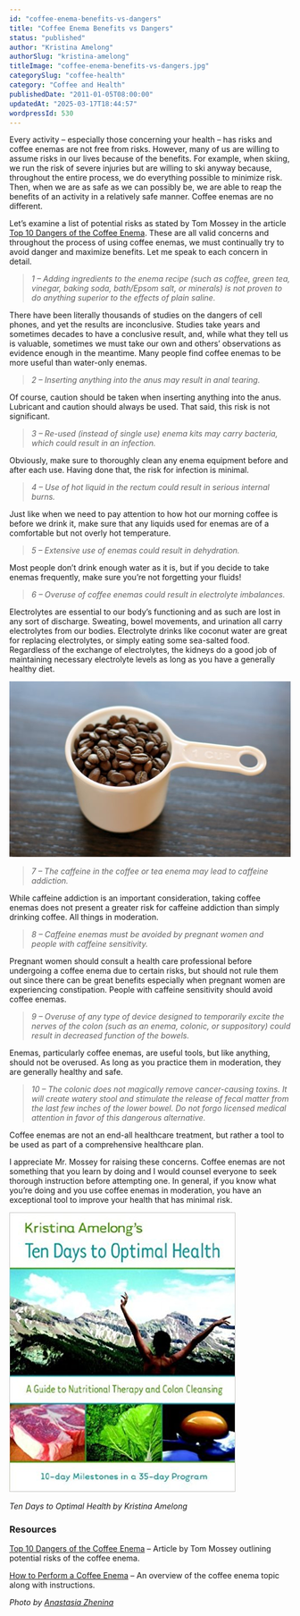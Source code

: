 ```yaml
---
id: "coffee-enema-benefits-vs-dangers"
title: "Coffee Enema Benefits vs Dangers"
status: "published"
author: "Kristina Amelong"
authorSlug: "kristina-amelong"
titleImage: "coffee-enema-benefits-vs-dangers.jpg"
categorySlug: "coffee-health"
category: "Coffee and Health"
publishedDate: "2011-01-05T08:00:00"
updatedAt: "2025-03-17T18:44:57"
wordpressId: 530
---
```


Every activity – especially those concerning your health – has risks and coffee enemas are not free from risks. However, many of us are willing to assume risks in our lives because of the benefits. For example, when skiing, we run the risk of severe injuries but are willing to ski anyway because, throughout the entire process, we do everything possible to minimize risk. Then, when we are as safe as we can possibly be, we are able to reap the benefits of an activity in a relatively safe manner. Coffee enemas are no different.

Let’s examine a list of potential risks as stated by Tom Mossey in the article [Top 10 Dangers of the Coffee Enema](http://ineedcoffee.com/coffee-enema-benefits-vs-dangers/). These are all valid concerns and throughout the process of using coffee enemas, we must continually try to avoid danger and maximize benefits. Let me speak to each concern in detail.

> *1 – Adding ingredients to the enema recipe (such as coffee, green tea, vinegar, baking soda, bath/Epsom salt, or minerals) is not proven to do anything superior to the effects of plain saline.*

There have been literally thousands of studies on the dangers of cell phones, and yet the results are inconclusive. Studies take years and sometimes decades to have a conclusive result, and, while what they tell us is valuable, sometimes we must take our own and others’ observations as evidence enough in the meantime. Many people find coffee enemas to be more useful than water-only enemas.

> *2 – Inserting anything into the anus may result in anal tearing.*

Of course, caution should be taken when inserting anything into the anus. Lubricant and caution should always be used. That said, this risk is not significant.

> *3 – Re-used (instead of single use) enema kits may carry bacteria, which could result in an infection.*

Obviously, make sure to thoroughly clean any enema equipment before and after each use. Having done that, the risk for infection is minimal.

> *4 – Use of hot liquid in the rectum could result in serious internal burns.*

Just like when we need to pay attention to how hot our morning coffee is before we drink it, make sure that any liquids used for enemas are of a comfortable but not overly hot temperature.

> *5 – Extensive use of enemas could result in dehydration.*

Most people don’t drink enough water as it is, but if you decide to take enemas frequently, make sure you’re not forgetting your fluids!

> *6 – Overuse of coffee enemas could result in electrolyte imbalances.*

Electrolytes are essential to our body’s functioning and as such are lost in any sort of discharge. Sweating, bowel movements, and urination all carry electrolytes from our bodies. Electrolyte drinks like coconut water are great for replacing electrolytes, or simply eating some sea-salted food. Regardless of the exchange of electrolytes, the kidneys do a good job of maintaining necessary electrolyte levels as long as you have a generally healthy diet.

![whole coffee beans ](cup-coffee-beans.jpg)

> *7 – The caffeine in the coffee or tea enema may lead to caffeine addiction.*

While caffeine addiction is an important consideration, taking coffee enemas does not present a greater risk for caffeine addiction than simply drinking coffee. All things in moderation.

> *8 – Caffeine enemas must be avoided by pregnant women and people with caffeine sensitivity.*

Pregnant women should consult a health care professional before undergoing a coffee enema due to certain risks, but should not rule them out since there can be great benefits especially when pregnant women are experiencing constipation. People with caffeine sensitivity should avoid coffee enemas.

> *9 – Overuse of any type of device designed to temporarily excite the nerves of the colon (such as an enema, colonic, or suppository) could result in decreased function of the bowels.*

Enemas, particularly coffee enemas, are useful tools, but like anything, should not be overused. As long as you practice them in moderation, they are generally healthy and safe.

> *10 – The colonic does not magically remove cancer-causing toxins. It will create watery stool and stimulate the release of fecal matter from the last few inches of the lower bowel. Do not forgo licensed medical attention in favor of this dangerous alternative.*

Coffee enemas are not an end-all healthcare treatment, but rather a tool to be used as part of a comprehensive healthcare plan.

I appreciate Mr. Mossey for raising these concerns. Coffee enemas are not something that you learn by doing and I would counsel everyone to seek thorough instruction before attempting one. In general, if you know what you’re doing and you use coffee enemas in moderation, you have an exceptional tool to improve your health that has minimal risk.

![Ten Days to Optimal health](ten-days-to-optimal-health.jpg)

*Ten Days to Optimal Health by Kristina Amelong*

### Resources

[Top 10 Dangers of the Coffee Enema](http://ineedcoffee.com/top-10-dangers-of-the-coffee-enema/) – Article by Tom Mossey outlining potential risks of the coffee enema.

[How to Perform a Coffee Enema](http://ineedcoffee.com/coffee-enema/) – An overview of the coffee enema topic along with instructions.

*Photo by [Anastasia Zhenina](https://unsplash.com/@disguise_truth)*